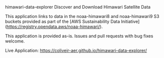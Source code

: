 himawari-data-explorer
Discover and Download Himawari Satellite Data

This application links to data in the noaa-himawari8 and noaa-himawari9 S3 buckets provided as part of the [AWS Sustainability Data Initiative] (https://registry.opendata.aws/noaa-himawari/).

This application is provided as-is.  Issues and pull requests with bug fixes welcome.

Live Application: https://coliveir-aer.github.io/himawari-data-explorer/

